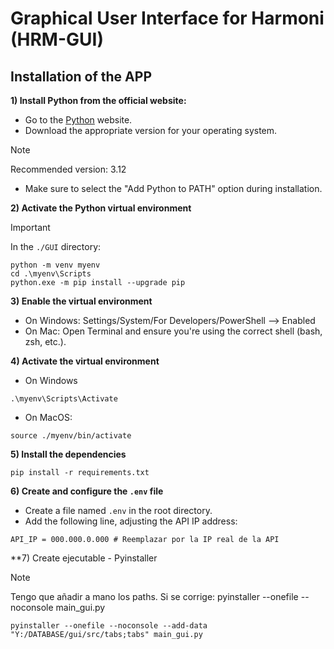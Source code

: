 # Graphical User Interface for Harmoni (HRM-GUI)

## Installation of the APP

**1) Install Python from the official website:**

* Go to the [Python](https://www.python.org/downloads/) website.
* Download the appropriate version for your operating system.
> [!NOTE]
> Recommended version: 3.12
* Make sure to select the "Add Python to PATH" option during installation.

**2) Activate the Python virtual environment**  
> [!IMPORTANT]  
> In the `./GUI` directory:
```
python -m venv myenv
cd .\myenv\Scripts
python.exe -m pip install --upgrade pip
```

**3) Enable the virtual environment**

* On Windows: Settings/System/For Developers/PowerShell --> Enabled
* On Mac: Open Terminal and ensure you're using the correct shell (bash, zsh, etc.).


**4) Activate the virtual environment**
* On Windows
```
.\myenv\Scripts\Activate 
```
* On MacOS:
```
source ./myenv/bin/activate
```

**5) Install the dependencies**

```
pip install -r requirements.txt
```

**6) Create and configure the `.env` file**
* Create a file named `.env` in the root directory.
* Add the following line, adjusting the API IP address:

```
API_IP = 000.000.0.000 # Reemplazar por la IP real de la API 
```

**7) Create ejecutable - Pyinstaller

> [!Note]
> Tengo que añadir a mano los paths.
> Si se corrige: pyinstaller --onefile --noconsole main_gui.py

```
pyinstaller --onefile --noconsole --add-data "Y:/DATABASE/gui/src/tabs;tabs" main_gui.py
```